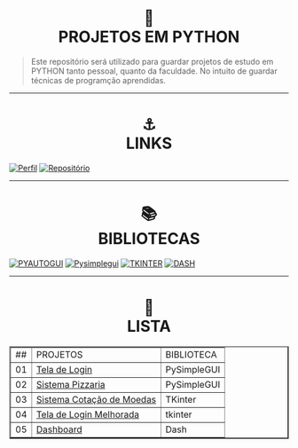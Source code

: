 <h1 align="center">
📄<br>PROJETOS EM PYTHON
</h1>

> Este repositório será utilizado para guardar projetos de estudo em PYTHON tanto pessoal, quanto da faculdade. No intuito de guardar técnicas de programção aprendidas.

---

<h1 align="center">
⚓<br>LINKS
</h1>

[![Perfil](https://img.shields.io/badge/perfil%20-%23323330.svg?&style=for-the-badge&logo=perfil&logoColor=black&color=FF0000)](https://github.com/MarcosLenilson)
[![Repositório](https://img.shields.io/badge/repositório%20-%23323330.svg?&style=for-the-badge&logo=repositório&logoColor=black&color=0000FF)](https://github.com/MarcosLenilson/PROJETOS-EM-PYTHON)

---

<h1 align="center">
📚<br>BIBLIOTECAS
</h1>

[![PYAUTOGUI](https://img.shields.io/badge/pyautogui%20-%23323330.svg?&style=for-the-badge&logo=repositório&logoColor=black&color=14FF22)](https://pyautogui.readthedocs.io/en/latest/)
[![Pysimplegui](https://img.shields.io/badge/Pysimplegui%20-%23323330.svg?&style=for-the-badge&logo=repositório&logoColor=black&color=DBB70D)](https://pyautogui.readthedocs.io/en/latest/)
[![TKINTER](https://img.shields.io/badge/TKINTER%20-%23323330.svg?&style=for-the-badge&logo=repositório&logoColor=black&color=2FA4E7)](https://docs.python.org/pt-br/3/library/tkinter.html#module-tkinter)
[![DASH](https://img.shields.io/badge/dash-008DE4?style=for-the-badge&logo=dash&logoColor=white)](https://docs.python.org/pt-br/3/library/tkinter.html#module-tkinter)
<br>

---

<h1 align="center">
📌<br>LISTA
</h1>

<table border="2">
    <tr>
        <td>##</td>
        <td>PROJETOS</td>
        <td>BIBLIOTECA</td>
    </tr>
     <tr>
        <td>01</td>
        <td><a href='https://github.com/MarcosLenilson/PROJETOS-EM-PYTHON/tree/main/Tela%20de%20Login'>Tela de Login</a></td>
        <td>PySimpleGUI</td>
    </tr>
    <tr>
        <td>02</td>
        <td><a href='https://github.com/MarcosLenilson/PROJETOS-EM-PYTHON/tree/main/Sistema%20Pizzaria'>Sistema Pizzaria</a></td>
        <td>PySimpleGUI</td>
    </tr>
    <tr>
        <td>03</td>
        <td><a href='https://github.com/MarcosLenilson/PROJETOS-EM-PYTHON/tree/main/Sistema%20Pizzaria'>Sistema Cotação de Moedas</a></td>
        <td>TKinter</td>
    </tr>
    <tr>
        <td>04</td>
        <td><a href='https://github.com/MarcosLenilson/PROJETOS-EM-PYTHON/tree/main/Sistema%20Pizzaria'>Tela de Login Melhorada</a></td>
        <td>tkinter</td>
    </tr>
    <tr>
        <td>05</td>
        <td><a href='https://github.com/MarcosLenilson/PROJETOS-EM-PYTHON/tree/main/Sistema%20Pizzaria'>Dashboard</a></td>
        <td>Dash</td>
    </tr>